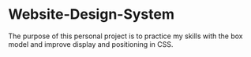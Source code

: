 # Website-Design-System
The purpose of this personal project is to practice my skills with the box model and improve display and positioning in CSS. 
